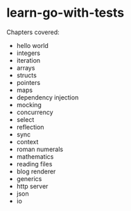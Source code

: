 # learn-go-with-tests

Chapters covered:
- hello world
- integers
- iteration
- arrays
- structs
- pointers
- maps
- dependency injection
- mocking
- concurrency
- select
- reflection
- sync
- context
- roman numerals
- mathematics
- reading files
- blog renderer
- generics
- http server
- json
- io
